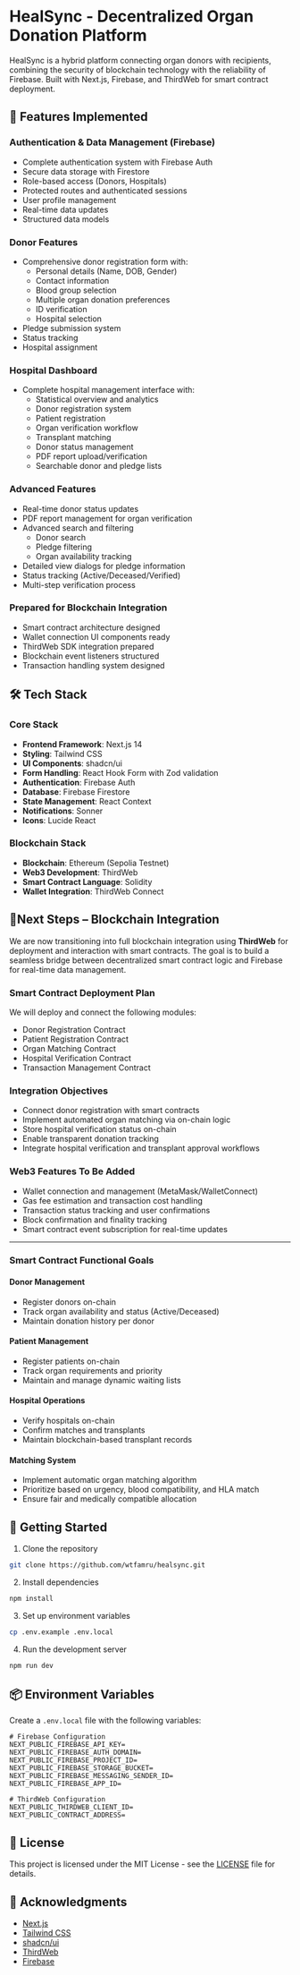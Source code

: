 # HealSync - Decentralized Organ Donation Platform

HealSync is a hybrid platform connecting organ donors with recipients, combining the security of blockchain technology with the reliability of Firebase. Built with Next.js, Firebase, and ThirdWeb for smart contract deployment.

## 🚀 Features Implemented

### Authentication & Data Management (Firebase)
- Complete authentication system with Firebase Auth
- Secure data storage with Firestore
- Role-based access (Donors, Hospitals)
- Protected routes and authenticated sessions
- User profile management
- Real-time data updates
- Structured data models

### Donor Features
- Comprehensive donor registration form with:
  - Personal details (Name, DOB, Gender)
  - Contact information
  - Blood group selection
  - Multiple organ donation preferences
  - ID verification
  - Hospital selection
- Pledge submission system
- Status tracking
- Hospital assignment

### Hospital Dashboard
- Complete hospital management interface with:
  - Statistical overview and analytics
  - Donor registration system
  - Patient registration
  - Organ verification workflow
  - Transplant matching
  - Donor status management
  - PDF report upload/verification
  - Searchable donor and pledge lists

### Advanced Features
- Real-time donor status updates
- PDF report management for organ verification
- Advanced search and filtering
  - Donor search
  - Pledge filtering
  - Organ availability tracking
- Detailed view dialogs for pledge information
- Status tracking (Active/Deceased/Verified)
- Multi-step verification process

### Prepared for Blockchain Integration
- Smart contract architecture designed
- Wallet connection UI components ready
- ThirdWeb SDK integration prepared
- Blockchain event listeners structured
- Transaction handling system designed

## 🛠️ Tech Stack

### Core Stack
- **Frontend Framework**: Next.js 14
- **Styling**: Tailwind CSS
- **UI Components**: shadcn/ui
- **Form Handling**: React Hook Form with Zod validation
- **Authentication**: Firebase Auth
- **Database**: Firebase Firestore
- **State Management**: React Context
- **Notifications**: Sonner
- **Icons**: Lucide React

### Blockchain Stack
- **Blockchain**: Ethereum (Sepolia Testnet)
- **Web3 Development**: ThirdWeb
- **Smart Contract Language**: Solidity
- **Wallet Integration**: ThirdWeb Connect

## 📝Next Steps – Blockchain Integration

We are now transitioning into full blockchain integration using **ThirdWeb** for deployment and interaction with smart contracts. The goal is to build a seamless bridge between decentralized smart contract logic and Firebase for real-time data management.

### Smart Contract Deployment Plan

We will deploy and connect the following modules:

- Donor Registration Contract  
- Patient Registration Contract  
- Organ Matching Contract  
- Hospital Verification Contract  
- Transaction Management Contract

### Integration Objectives

- Connect donor registration with smart contracts  
- Implement automated organ matching via on-chain logic  
- Store hospital verification status on-chain  
- Enable transparent donation tracking  
- Integrate hospital verification and transplant approval workflows  

### Web3 Features To Be Added

- Wallet connection and management (MetaMask/WalletConnect)  
- Gas fee estimation and transaction cost handling  
- Transaction status tracking and user confirmations  
- Block confirmation and finality tracking  
- Smart contract event subscription for real-time updates  

---

### Smart Contract Functional Goals

#### Donor Management
- Register donors on-chain  
- Track organ availability and status (Active/Deceased)  
- Maintain donation history per donor  

#### Patient Management
- Register patients on-chain  
- Track organ requirements and priority  
- Maintain and manage dynamic waiting lists  

#### Hospital Operations
- Verify hospitals on-chain  
- Confirm matches and transplants  
- Maintain blockchain-based transplant records  

#### Matching System
- Implement automatic organ matching algorithm  
- Prioritize based on urgency, blood compatibility, and HLA match  
- Ensure fair and medically compatible allocation


## 🚀 Getting Started

1. Clone the repository
```bash
git clone https://github.com/wtfamru/healsync.git
```

2. Install dependencies
```bash
npm install
```

3. Set up environment variables
```bash
cp .env.example .env.local
```

4. Run the development server
```bash
npm run dev
```

## 📦 Environment Variables

Create a `.env.local` file with the following variables:
```
# Firebase Configuration
NEXT_PUBLIC_FIREBASE_API_KEY=
NEXT_PUBLIC_FIREBASE_AUTH_DOMAIN=
NEXT_PUBLIC_FIREBASE_PROJECT_ID=
NEXT_PUBLIC_FIREBASE_STORAGE_BUCKET=
NEXT_PUBLIC_FIREBASE_MESSAGING_SENDER_ID=
NEXT_PUBLIC_FIREBASE_APP_ID=

# ThirdWeb Configuration
NEXT_PUBLIC_THIRDWEB_CLIENT_ID=
NEXT_PUBLIC_CONTRACT_ADDRESS=
```

## 📄 License

This project is licensed under the MIT License - see the [LICENSE](LICENSE) file for details.

## 🙏 Acknowledgments

- [Next.js](https://nextjs.org/)
- [Tailwind CSS](https://tailwindcss.com/)
- [shadcn/ui](https://ui.shadcn.com/)
- [ThirdWeb](https://thirdweb.com/)
- [Firebase](https://firebase.google.com/)
